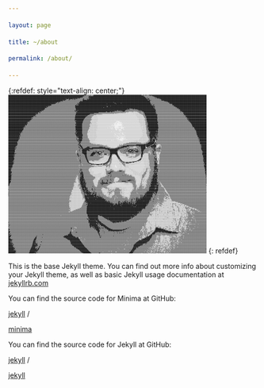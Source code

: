 ```yaml
---

layout: page

title: ~/about

permalink: /about/

---
```

{:refdef: style="text-align: center;"}
![Me](/assets/images/asciified_400x320.jpg)
{: refdef}

This is the base Jekyll theme. You can find out more info about customizing your Jekyll theme, as well as basic Jekyll usage documentation at [jekyllrb.com](https://jekyllrb.com/)


You can find the source code for Minima at GitHub:

[jekyll][jekyll-organization] /

[minima](https://github.com/jekyll/minima)


You can find the source code for Jekyll at GitHub:

[jekyll][jekyll-organization] /

[jekyll](https://github.com/jekyll/jekyll)



[jekyll-organization]: https://github.com/jekyll
